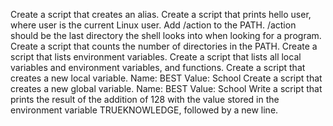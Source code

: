 Create a script that creates an alias.
Create a script that prints hello user, where user is the current Linux user.
Add /action to the PATH. /action should be the last directory the shell looks into when looking for a program.
Create a script that counts the number of directories in the PATH.
Create a script that lists environment variables.
Create a script that lists all local variables and environment variables, and functions.
Create a script that creates a new local variable.
Name: BEST
Value: School
Create a script that creates a new global variable.
Name: BEST
Value: School
Write a script that prints the result of the addition of 128 with the value stored in the environment variable TRUEKNOWLEDGE, followed by a new line.
